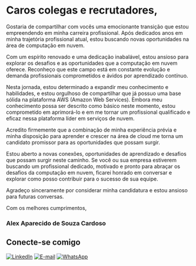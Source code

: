 # Caros colegas e recrutadores,

Gostaria de compartilhar com vocês uma emocionante transição que estou empreendendo em minha carreira profissional. Após dedicados anos em minha trajetória profissional atual, estou buscando novas oportunidades na área de computação em nuvem.

Com um espírito renovado e uma dedicação inabalável, estou ansioso para explorar os desafios e as oportunidades que a computação em nuvem oferece. Reconheço que este campo está em constante evolução e demanda profissionais comprometidos e ávidos por aprendizado contínuo.

Nesta jornada, estou determinado a expandir meu conhecimento e habilidades, e estou orgulhoso de compartilhar que já possuo uma base sólida na plataforma AWS (Amazon Web Services). Embora meu conhecimento possa ser descrito como básico neste momento, estou comprometido em aprimorá-lo e em me tornar um profissional qualificado e eficaz nessa plataforma líder em serviços de nuvem.

Acredito firmemente que a combinação de minha experiência prévia e minha disposição para aprender e crescer na área de cloud me torna um candidato promissor para as oportunidades que possam surgir.

Estou aberto a novas conexões, oportunidades de aprendizado e desafios que possam surgir neste caminho. Se você ou sua empresa estiverem buscando um profissional dedicado, motivado e pronto para abraçar os desafios da computação em nuvem, ficarei honrado em conversar e explorar como posso contribuir para o sucesso de sua equipe.

Agradeço sinceramente por considerar minha candidatura e estou ansioso para futuras conversas.

Com os melhores cumprimentos,

### Alex Aparecido de Souza Cardoso

## Conecte-se comigo

[![LinkedIn](https://img.shields.io/badge/linkedin-%230077B5.svg?style=for-the-badge&logo=linkedin&logoColor=white)](https://https://www.linkedin.com/in/alexsouza1986/)
[![E-mail](https://img.shields.io/badge/-Email-0077B5?style=for-the-badge&logo=microsoft-outlook&logoColor=white)](mailto:tokou_cardosodesouzaalex4@gmail.com)
[![WhatsApp](https://img.shields.io/badge/WhatsApp-0077B5?style=for-the-badge&logo=whatsapp&logoColor=white)](https://wa.me/55+11+912620911)  
                    


